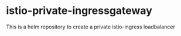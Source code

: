 # istio-private-ingressgateway
This is a helm repository to create a private istio-ingress loadbalancer
